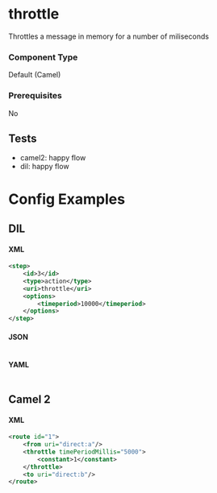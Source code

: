 # throttle

Throttles a message in memory for a number of miliseconds

### Component Type

Default (Camel)

### Prerequisites

No

## Tests

- camel2: happy flow
- dil: happy flow

# Config Examples

## DIL

#### XML

```xml
<step>
    <id>3</id>
    <type>action</type>
    <uri>throttle</uri>
    <options>
        <timeperiod>10000</timeperiod>
    </options>
</step>
```

#### JSON

```json

```

#### YAML

```yaml

```

## Camel 2

#### XML

```xml
<route id="1">
    <from uri="direct:a"/>
    <throttle timePeriodMillis="5000">
        <constant>1</constant>
    </throttle>
    <to uri="direct:b"/>
</route>
```